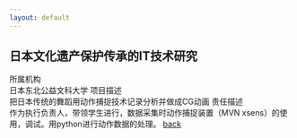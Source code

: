 ```yaml
---
layout: default
---
```


## 日本文化遗产保护传承的IT技术研究
所属机构\
日本东北公益文科大学
项目描述\
把日本传统的舞蹈用动作捕捉技术记录分析并做成CG动画
责任描述\
作为执行负责人，带领学生进行，数据采集时动作捕捉装置（MVN xsens）的使用，调试。用python进行动作数据的处理。
[back](./)
